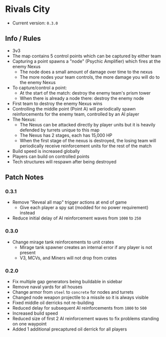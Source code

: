 # Rivals City
- Current version: `0.3.0`

## Info / Rules
- 3v3
- The map contains 5 control points which can be captured by either team
- Capturing a point spawns a "node" (Psychic Amplifier) which fires at the enemy Nexus
  - The node does a small amount of damage over time to the nexus
  - The more nodes your team controls, the more damage you will do to the enemy Nexus
- To capture/control a point:
  - At the start of the match: destroy the enemy team's prism tower
  - When there is already a node there: destroy the enemy node
- First team to destroy the enemy Nexus wins
- Controlling the middle point (Point A) will periodically spawn reinforcements for the
  enemy team, controlled by an AI player
- The Nexus:
  - The Nexus can be attacked directly by player units but it is heavily defended
    by turrets unique to this map
  - The Nexus has 2 stages, each has 15,000 HP
  - When the first stage of the nexus is destroyed, the losing team will periodically
    receive reinforcement units for the rest of the match
- Build speed is increased globally
- Players can build on controlled points
- Tech structures will respawn after being destroyed



## Patch Notes

### 0.3.1
- Remove "Reveal all map" trigger actions at end of game
    - Give each player a spy sat (modded for no power requirement) instead
- Reduce initial delay of AI reinforcement waves from `1000` to `250`

### 0.3.0
- Change mirage tank reinforcements to unit crates
    - Mirage tank spawner creates an internal error if any player is not present
    - V3, MCVs, and Miners will not drop from crates

### 0.2.0
- Fix multiple gap generators being buildable in sidebar
- Remove naval yards for all houses
- Change armor from `steel` to `concrete` for nodes and turrets
- Changed node weapon projectile to a missile so it is always visible
- Fixed middle oil derricks not re-building
- Reduced delay for subsequent AI reinforcements from `1000` to `500`
- Increased build speed
- Reduced size of first 2 AI reinforcement waves to fix problems standing on one
  waypoint
- Added 1 additional precaptured oil derrick for all players
